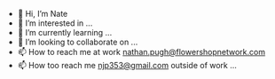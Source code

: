 - 👋 Hi, I’m Nate
- 👀 I’m interested in ...
- 🌱 I’m currently learning ...
- 💞️ I’m looking to collaborate on ...
- 📫 How to reach me at work nathan.pugh@flowershopnetwork.com
- 📫 How too reach me njp353@gmail.com outside of work ...